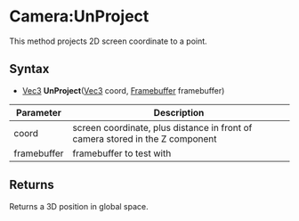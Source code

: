 # Camera:UnProject

This method projects 2D screen coordinate to a point.

## Syntax

- [Vec3](Vec3.md) **UnProject**([Vec3](Vec3.md) coord, [Framebuffer](Framebuffer.md) framebuffer)

| Parameter | Description |
|---|---|
| coord | screen coordinate, plus distance in front of camera stored in the Z component |
| framebuffer | framebuffer to test with |

## Returns

Returns a 3D position in global space.
